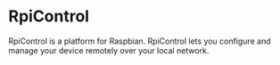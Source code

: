# RpiControl
RpiControl is a platform for Raspbian. RpiControl lets you configure and manage your device remotely over your local network.
